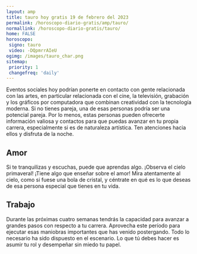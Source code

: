 ```yaml
---
layout: amp
title: tauro hoy gratis 19 de febrero del 2023 
permalink: /horoscopo-diario-gratis/amp/tauro/
normallink: /horoscopo-diario-gratis/tauro/
home: FALSE
horoscopo:
 signo: tauro
 video: -DQpmrrAIeU
ogimg: /images/tauro_char.png
sitemap:
 priority: 1
 changefreq: 'daily'
---
```



Eventos sociales hoy podrían ponerte en contacto con gente relacionada con las artes, en particular relacionada con el cine, la televisión, grabación y los gráficos por computadora que combinan creatividad con la tecnología moderna. Si no tienes pareja, una de esas personas podría ser una potencial pareja. Por lo menos, estas personas pueden ofrecerte información valiosa y contactos para que puedas avanzar en tu propia carrera, especialmente si es de naturaleza artística. Ten atenciones hacia ellos y disfruta de la noche.

## Amor

Si te tranquilizas y escuchas, puede que aprendas algo. ¡Observa el cielo primaveral! ¡Tiene algo que enseñar sobre el amor! Mira atentamente al cielo, como si fuese una bola de cristal, y céntrate en qué es lo que deseas de esa persona especial que tienes en tu vida.

## Trabajo

Durante las próximas cuatro semanas tendrás la capacidad para avanzar a grandes pasos con respecto a tu carrera. Aprovecha este período para ejecutar esas maniobras importantes que has venido postergando. Todo lo necesario ha sido dispuesto en el escenario. Lo que tú debes hacer es asumir tu rol y desempeñar sin miedo tu papel.